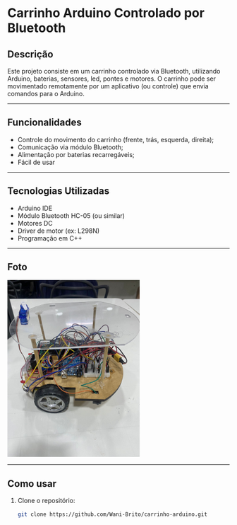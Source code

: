 # Carrinho Arduino Controlado por Bluetooth

## Descrição

Este projeto consiste em um carrinho controlado via Bluetooth, utilizando Arduino, baterias, sensores, led, pontes e motores. O carrinho pode ser movimentado remotamente por um aplicativo (ou controle) que envia comandos para o Arduino.

---

## Funcionalidades

- Controle do movimento do carrinho (frente, trás, esquerda, direita);
- Comunicação via módulo Bluetooth;
- Alimentação por baterias recarregáveis;
- Fácil de usar

---

## Tecnologias Utilizadas

- Arduino IDE
- Módulo Bluetooth HC-05 (ou similar)
- Motores DC
- Driver de motor (ex: L298N)
- Programação em C++

---
## Foto

<img src="imagens/carrinho.jpg" alt="Foto do carrinho" width="300"/>


---
## Como usar

1. Clone o repositório:
   ```bash
   git clone https://github.com/Wani-Brito/carrinho-arduino.git
